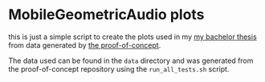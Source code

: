 # MobileGeometricAudio plots

this is just a simple script to create the plots used in my [my bachelor thesis](https://github.com/twynb/BachelorThesis)
from data generated by [the proof-of-concept](https://github.com/twynb/MobileGeometricAudioDemo).

The data used can be found in the `data` directory and was generated from the proof-of-concept repository using the `run_all_tests.sh` script.

